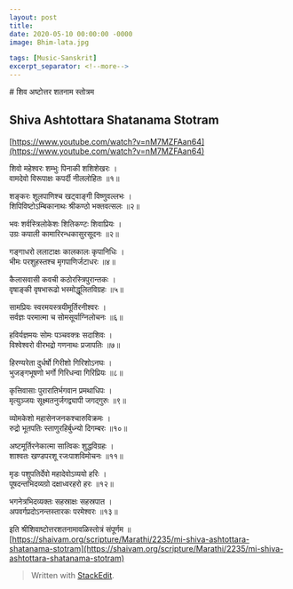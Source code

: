 ```yaml
---
layout: post
title: 
date: 2020-05-10 00:00:00 -0000
image: Bhim-lata.jpg

tags: [Music-Sanskrit]
excerpt_separator: <!--more-->
---
```


 <!--more-->


﻿# शिव अष्टोत्तर शतनाम स्तोत्रम

## Shiva Ashtottara Shatanama Stotram
[https://www.youtube.com/watch?v=nM7MZFAan64](https://www.youtube.com/watch?v=nM7MZFAan64)

शिवो महेश्वरः शम्भुः पिनाकी शशिशेखरः ।  
वामदेवो विरूपाक्षः कपर्दी नीललोहितः ॥१॥

शङ्करः शूलपाणिश्च खट्वाङ्गी विष्णुवल्लभः ।  
शिपिविष्टोऽम्बिकानाथः श्रीकण्ठो भक्तवत्सलः ॥२॥

भवः शर्वस्त्रिलोकेशः शितिकण्टः शिवाप्रियः ।  
उग्रः कपाली कामारिरन्धकासुरसूदनः ॥२॥

गङ्गाधरो ललाटाक्षः कालकालः कृपानिधिः ।  
भीमः परशुहस्तश्च मृगपाणिर्जटाधरः ॥४॥

कैलासवासी कवची कठोरस्त्रिपुरान्तकः ।  
वृषाङ्की वृषभारूढो भस्मोद्धूलितविग्रहः ॥५॥

सामप्रियः स्वरमयस्त्रयीमूर्तिरनीश्वरः ।  
सर्वज्ञः परमात्मा च सोमसूर्याग्निलोचनः ॥६॥

हविर्यज्ञमयः सोमः पञ्चवक्त्रः सदाशिवः ।  
विश्वेश्वरो वीरभद्रो गणनाथः प्रजापतिः ॥७॥

हिरण्यरेता दुर्धर्षो गिरीशो गिरिशोऽनघः ।  
भुजङ्गभूषणो भर्गो गिरिधन्वा गिरिप्रियः ॥८॥

कृत्तिवासाः पुरारातिर्भगवान प्रमथाधिपः ।  
मृत्युञ्जयः सूक्ष्मतनुर्जगद्व्यापी जगद्गुरुः ॥९॥

व्योमकेशो महासेनजनकश्चारुविक्रमः ।  
रुद्रो भूतपतिः स्ताणुरहिर्बुध्न्यो दिगम्बरः ॥१०॥

अष्टमूर्तिरनेकात्मा सात्विकः शुद्धविग्रहः ।  
शाश्वतः खण्डपरशू रजःपाशविमोचनः ॥११॥

मृडः पशुपतिर्देवो महादेवोऽव्ययो हरिः ।  
पूषदन्तभिदव्यग्रो दक्षाध्वरहरो हरः ॥१२॥

भगनेत्रभिदव्यक्तः सहस्राक्षः सहस्रपात ।  
अपवर्गप्रदोऽनन्तस्तारकः परमेश्वरः ॥१३॥

इति श्रीशिवाष्टोत्तरशतनामावळिस्तोत्रं संपूर्णम ॥
[https://shaivam.org/scripture/Marathi/2235/mi-shiva-ashtottara-shatanama-stotram](https://shaivam.org/scripture/Marathi/2235/mi-shiva-ashtottara-shatanama-stotram)
> Written with [StackEdit](https://stackedit.io/).

